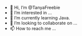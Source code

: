 - 👋 Hi, I’m @TanyaFreebie
- 👀 I’m interested in ...
- 🌱 I’m currently learning Java.
- 💞️ I’m looking to collaborate on ...
- 📫 How to reach me ...

<!---
TanyaFreebie/TanyaFreebie is a ✨ special ✨ repository because its `README.md` (this file) appears on your GitHub profile.
You can click the Preview link to take a look at your changes.
--->

